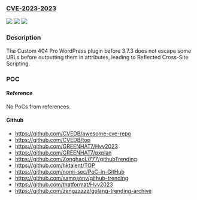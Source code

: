 ### [CVE-2023-2023](https://cve.mitre.org/cgi-bin/cvename.cgi?name=CVE-2023-2023)
![](https://img.shields.io/static/v1?label=Product&message=Custom%20404%20Pro&color=blue)
![](https://img.shields.io/static/v1?label=Version&message=0%3C%203.7.3%20&color=brighgreen)
![](https://img.shields.io/static/v1?label=Vulnerability&message=CWE-79%20Cross-Site%20Scripting%20(XSS)&color=brighgreen)

### Description

The Custom 404 Pro WordPress plugin before 3.7.3 does not escape some URLs before outputting them in attributes, leading to Reflected Cross-Site Scripting.

### POC

#### Reference
No PoCs from references.

#### Github
- https://github.com/CVEDB/awesome-cve-repo
- https://github.com/CVEDB/top
- https://github.com/GREENHAT7/Hvv2023
- https://github.com/GREENHAT7/pxplan
- https://github.com/ZonghaoLi777/githubTrending
- https://github.com/hktalent/TOP
- https://github.com/nomi-sec/PoC-in-GitHub
- https://github.com/sampsonv/github-trending
- https://github.com/thatformat/Hvv2023
- https://github.com/zengzzzzz/golang-trending-archive

